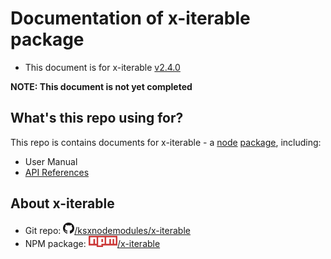 
# Documentation of x-iterable package
 * This document is for x-iterable [v2.4.0](https://github.com/ksxnodemodules/x-iterable/tree/v2.4.0)

**NOTE: This document is not yet completed**

## What's this repo using for?
This repo is contains documents for x-iterable - a [node](https://nodejs.org) [package](https://npmjs.com), including:
 - User Manual
 - [API References](./references/readme.md)

## About x-iterable
 * Git repo: [<img src="./images/github-mark-64px.png" height="18">/ksxnodemodules/x-iterable](https://github.com/ksxnodemodules/x-iterable.git)
 * NPM package: [<img src="./images/npm-logo.png" height="18">/x-iterable](https://npmjs.com/packages/x-iterable)
